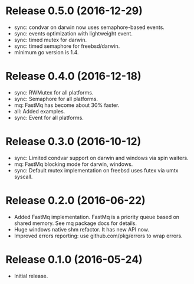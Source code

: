 # Release 0.5.0 (2016-12-29)

 - sync: condvar on darwin now uses semaphore-based events.
 - sync: events optimization with lightweight event.
 - sync: timed mutex for darwin.
 - sync: timed semaphore for freebsd/darwin.
 - minimum go version is 1.4.

# Release 0.4.0 (2016-12-18)

 - sync: RWMutex for all platforms.
 - sync: Semaphore for all platforms.
 - mq: FastMq has become about 30% faster.
 - all: Added examples.
 - sync: Event for all platforms.

# Release 0.3.0 (2016-10-12)

 - sync: Limited condvar support on darwin and windows via spin waiters.
 - mq: FastMq blocking mode for darwin, windows.
 - sync: Default mutex implementation on freebsd uses futex via umtx syscall.

# Release 0.2.0 (2016-06-22)

- Added FastMq implementation. FastMq is a priority queue based on shared memory. See mq package docs for details.
- Huge windows native shm refactor. It has new API now.
- Improved errors reporting: use github.com/pkg/errors to wrap errors.

# Release 0.1.0 (2016-05-24)

- Initial release.